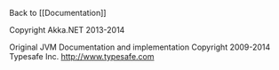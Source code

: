 Back to [[Documentation]]

Copyright Akka.NET 2013-2014

Original JVM Documentation and implementation Copyright 2009-2014 Typesafe Inc. <http://www.typesafe.com>